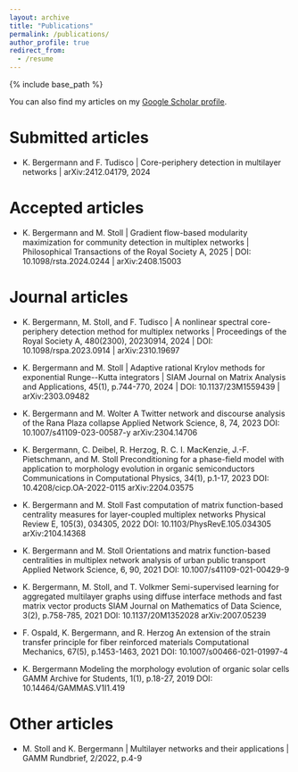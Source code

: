 ```yaml
---
layout: archive
title: "Publications"
permalink: /publications/
author_profile: true
redirect_from:
  - /resume
---
```


{% include base_path %}

You can also find my articles on my [Google Scholar profile](https://scholar.google.com/citations?user=mMnM5BwAAAAJ).

Submitted articles
======
  * K. Bergermann and F. Tudisco
  | Core-periphery detection in multilayer networks
  | arXiv:2412.04179, 2024

Accepted articles
======
  * K. Bergermann and M. Stoll
  | Gradient flow-based modularity maximization for community detection in multiplex networks
  | Philosophical Transactions of the Royal Society A, 2025
  | DOI: 10.1098/rsta.2024.0244
  | arXiv:2408.15003

Journal articles
======
  * K. Bergermann, M. Stoll, and F. Tudisco
  | A nonlinear spectral core-periphery detection method for multiplex networks
  | Proceedings of the Royal Society A, 480(2300), 20230914, 2024
  | DOI: 10.1098/rspa.2023.0914
  | arXiv:2310.19697

  * K. Bergermann and M. Stoll
  | Adaptive rational Krylov methods for exponential Runge--Kutta integrators
  | SIAM Journal on Matrix Analysis and Applications, 45(1), p.744-770, 2024
  | DOI: 10.1137/23M1559439
  | arXiv:2303.09482

  * K. Bergermann and M. Wolter
    A Twitter network and discourse analysis of the Rana Plaza collapse
    Applied Network Science, 8, 74, 2023
    DOI: 10.1007/s41109-023-00587-y
    arXiv:2304.14706

  * K. Bergermann, C. Deibel, R. Herzog, R. C. I. MacKenzie, J.-F. Pietschmann, and M. Stoll
    Preconditioning for a phase-field model with application to morphology evolution in organic semiconductors
    Communications in Computational Physics, 34(1), p.1-17, 2023
    DOI: 10.4208/cicp.OA-2022-0115
    arXiv:2204.03575

  * K. Bergermann and M. Stoll
    Fast computation of matrix function-based centrality measures for layer-coupled multiplex networks
    Physical Review E, 105(3), 034305, 2022
    DOI: 10.1103/PhysRevE.105.034305
    arXiv:2104.14368

  * K. Bergermann and M. Stoll
    Orientations and matrix function-based centralities in multiplex network analysis of urban public transport
    Applied Network Science, 6, 90, 2021
    DOI: 10.1007/s41109-021-00429-9

  * K. Bergermann, M. Stoll, and T. Volkmer
    Semi-supervised learning for aggregated multilayer graphs using diffuse interface methods and fast matrix vector products
    SIAM Journal on Mathematics of Data Science, 3(2), p.758-785, 2021
    DOI: 10.1137/20M1352028
    arXiv:2007.05239

  * F. Ospald, K. Bergermann, and R. Herzog
    An extension of the strain transfer principle for fiber reinforced materials
    Computational Mechanics, 67(5), p.1453-1463, 2021
    DOI: 10.1007/s00466-021-01997-4

  * K. Bergermann
    Modeling the morphology evolution of organic solar cells
    GAMM Archive for Students, 1(1), p.18-27, 2019
    DOI: 10.14464/GAMMAS.V1I1.419

Other articles
======
  * M. Stoll and K. Bergermann
  |  Multilayer networks and their applications
  | GAMM Rundbrief, 2/2022, p.4-9

